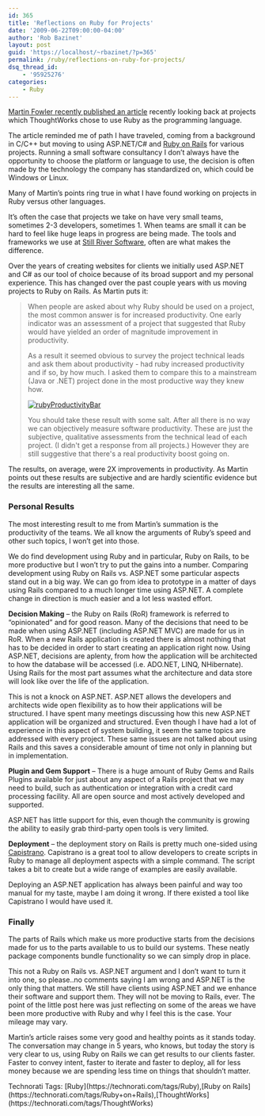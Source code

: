 ```yaml
---
id: 365
title: 'Reflections on Ruby for Projects'
date: '2009-06-22T09:00:00-04:00'
author: 'Rob Bazinet'
layout: post
guid: 'https://localhost/~rbazinet/?p=365'
permalink: /ruby/reflections-on-ruby-for-projects/
dsq_thread_id:
    - '95925276'
categories:
    - Ruby
---
```


[Martin Fowler recently published an article](https://rethink.unspace.ca/2009/6/12/ruby-at-thoughtworks) recently looking back at projects which ThoughtWorks chose to use Ruby as the programming language.

The article reminded me of path I have traveled, coming from a background in C/C++ but moving to using ASP.NET/C# and [Ruby on Rails](https://rubyonrails.org) for various projects. Running a small software consultancy I don’t always have the opportunity to choose the platform or language to use, the decision is often made by the technology the company has standardized on, which could be Windows or Linux.

Many of Martin’s points ring true in what I have found working on projects in Ruby versus other languages.

It’s often the case that projects we take on have very small teams, sometimes 2-3 developers, sometimes 1. When teams are small it can be hard to feel like huge leaps in progress are being made. The tools and frameworks we use at [Still River Software](https://stillriversoftware.com), often are what makes the difference.

Over the years of creating websites for clients we initially used ASP.NET and C# as our tool of choice because of its broad support and my personal experience. This has changed over the past couple years with us moving projects to Ruby on Rails. As Martin puts it:

> When people are asked about why Ruby should be used on a project, the most common answer is for increased productivity. One early indicator was an assessment of a project that suggested that Ruby would have yielded an order of magnitude improvement in productivity.
> 
> As a result it seemed obvious to survey the project technical leads and ask them about productivity - had ruby increased productivity and if so, by how much. I asked them to compare this to a mainstream (Java or .NET) project done in the most productive way they knew how.
> 
> [![rubyProductivityBar](https://accidentaltechnologist.com/files/media/image/WindowsLiveWriter/ReflectionsonRuby_9AEB/rubyProductivityBar_thumb.jpg "rubyProductivityBar")](https://accidentaltechnologist.com/files/media/image/WindowsLiveWriter/ReflectionsonRuby_9AEB/rubyProductivityBar_2.jpg)
> 
> You should take these result with some salt. After all there is no way we can objectively measure software productivity. These are just the subjective, qualitative assessments from the technical lead of each project. (I didn't get a response from all projects.) However they are still suggestive that there's a real productivity boost going on.

The results, on average, were 2X improvements in productivity. As Martin points out these results are subjective and are hardly scientific evidence but the results are interesting all the same.

### Personal Results

The most interesting result to me from Martin’s summation is the productivity of the teams. We all know the arguments of Ruby’s speed and other such topics, I won’t get into those.

We do find development using Ruby and in particular, Ruby on Rails, to be more productive but I won’t try to put the gains into a number. Comparing development using Ruby on Rails vs. ASP.NET some particular aspects stand out in a big way. We can go from idea to prototype in a matter of days using Rails compared to a much longer time using ASP.NET. A complete change in direction is much easier and a lot less wasted effort.

**Decision Making** – the Ruby on Rails (RoR) framework is referred to “opinionated” and for good reason. Many of the decisions that need to be made when using ASP.NET (including ASP.NET MVC) are made for us in RoR. When a new Rails application is created there is almost nothing that has to be decided in order to start creating an application right now. Using ASP.NET, decisions are aplenty, from how the application will be architected to how the database will be accessed (i.e. ADO.NET, LINQ, NHibernate). Using Rails for the most part assumes what the architecture and data store will look like over the life of the application.

This is not a knock on ASP.NET. ASP.NET allows the developers and architects wide open flexibility as to how their applications will be structured. I have spent many meetings discussing how this new ASP.NET application will be organized and structured. Even though I have had a lot of experience in this aspect of system building, it seem the same topics are addressed with every project. These same issues are not talked about using Rails and this saves a considerable amount of time not only in planning but in implementation.

**Plugin and Gem Support** – There is a huge amount of Ruby Gems and Rails Plugins available for just about any aspect of a Rails project that we may need to build, such as authentication or integration with a credit card processing facility. All are open source and most actively developed and supported.

ASP.NET has little support for this, even though the community is growing the ability to easily grab third-party open tools is very limited.

**Deployment** – the deployment story on Rails is pretty much one-sided using [Capistrano](https://www.capify.org/). Capistrano is a great tool to allow developers to create scripts in Ruby to manage all deployment aspects with a simple command. The script takes a bit to create but a wide range of examples are easily available.

Deploying an ASP.NET application has always been painful and way too manual for my taste, maybe I am doing it wrong. If there existed a tool like Capistrano I would have used it.

### Finally

The parts of Rails which make us more productive starts from the decisions made for us to the parts available to us to build our systems. These neatly package components bundle functionality so we can simply drop in place.

This not a Ruby on Rails vs. ASP.NET argument and I don’t want to turn it into one, so please..no comments saying I am wrong and ASP.NET is the only thing that matters. We still have clients using ASP.NET and we enhance their software and support them. They will not be moving to Rails, ever. The point of the little post here was just reflecting on some of the areas we have been more productive with Ruby and why I feel this is the case. Your mileage may vary.

Martin’s article raises some very good and healthy points as it stands today. The conversation may change in 5 years, who knows, but today the story is very clear to us, using Ruby on Rails we can get results to our clients faster. Faster to convey intent, faster to iterate and faster to deploy, all for less money because we are spending less time on things that shouldn’t matter.

<div class="wlWriterEditableSmartContent" id="scid:0767317B-992E-4b12-91E0-4F059A8CECA8:1b9b3f5b-c6e2-4426-9e55-5ee1a6d3a547" style="margin: 0px; padding: 0px; display: inline; float: none;">Technorati Tags: [Ruby](https://technorati.com/tags/Ruby),[Ruby on Rails](https://technorati.com/tags/Ruby+on+Rails),[ThoughtWorks](https://technorati.com/tags/ThoughtWorks)</div>